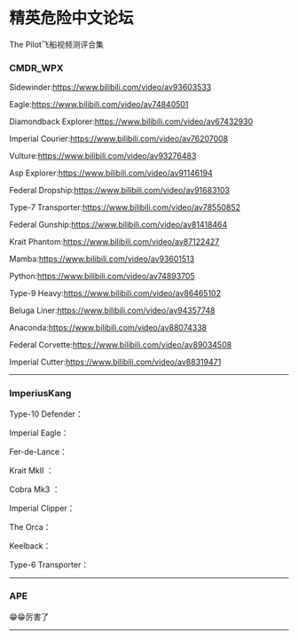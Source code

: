 




精英危险中文论坛
=========







 




The Pilot飞船视频测评合集





### CMDR\_WPX



Sidewinder:<https://www.bilibili.com/video/av93603533>  

Eagle:<https://www.bilibili.com/video/av74840501>  

Diamondback Explorer:<https://www.bilibili.com/video/av67432930>  

Imperial Courier:<https://www.bilibili.com/video/av76207008>  

Vulture:<https://www.bilibili.com/video/av93276483>  

Asp Explorer:<https://www.bilibili.com/video/av91146194>  

Federal Dropship:<https://www.bilibili.com/video/av91683103>  

Type-7 Transporter:<https://www.bilibili.com/video/av78550852>  

Federal Gunship:<https://www.bilibili.com/video/av81418464>  

Krait Phantom:<https://www.bilibili.com/video/av87122427>  

Mamba:<https://www.bilibili.com/video/av93601513>  

Python:<https://www.bilibili.com/video/av74893705>  

Type-9 Heavy:<https://www.bilibili.com/video/av86465102>  

Beluga Liner:<https://www.bilibili.com/video/av94357748>  

Anaconda:<https://www.bilibili.com/video/av88074338>  

Federal Corvette:<https://www.bilibili.com/video/av89034508>  

Imperial Cutter:<https://www.bilibili.com/video/av88319471>






---



### ImperiusKang



Type-10 Defender：  

Imperial Eagle：  

Fer-de-Lance：  

Krait MkII ：  

Cobra Mk3 ：  

Imperial Clipper：  

The Orca：  

Keelback：  

Type-6 Transporter：






---



### APE



😁😁厉害了






---











